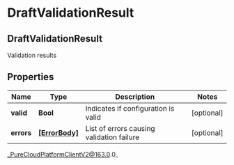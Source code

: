 # DraftValidationResult

## DraftValidationResult
Validation results

## Properties

|Name | Type | Description | Notes|
|------------ | ------------- | ------------- | -------------|
| **valid** | **Bool** | Indicates if configuration is valid | [optional] |
| **errors** | [**[ErrorBody]**](ErrorBody) | List of errors causing validation failure | [optional] |



_PureCloudPlatformClientV2@163.0.0_
